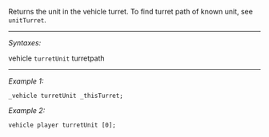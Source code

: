 Returns the unit in the vehicle turret. To find turret path of known unit, see `unitTurret`.


---
*Syntaxes:*

vehicle `turretUnit` turretpath

---
*Example 1:*

```sqf
_vehicle turretUnit _thisTurret;
```

*Example 2:*

```sqf
vehicle player turretUnit [0];
```